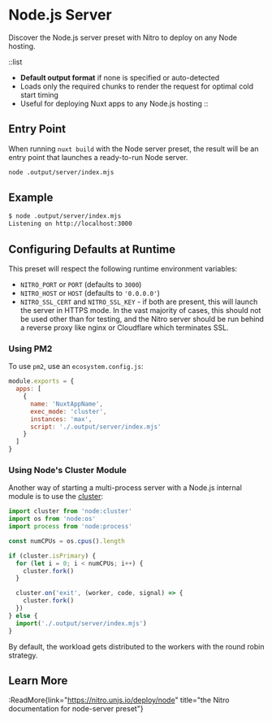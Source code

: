 # Node.js Server

Discover the Node.js server preset with Nitro to deploy on any Node hosting.

::list

- **Default output format** if none is specified or auto-detected <br>
- Loads only the required chunks to render the request for optimal cold start timing <br>
- Useful for deploying Nuxt apps to any Node.js hosting
::

## Entry Point

When running `nuxt build` with the Node server preset, the result will be an entry point that launches a ready-to-run Node server.

```bash
node .output/server/index.mjs
```

## Example

```bash
$ node .output/server/index.mjs
Listening on http://localhost:3000
```

## Configuring Defaults at Runtime

This preset will respect the following runtime environment variables:

- `NITRO_PORT` or `PORT` (defaults to `3000`)
- `NITRO_HOST` or `HOST` (defaults to `'0.0.0.0'`)
- `NITRO_SSL_CERT` and `NITRO_SSL_KEY` - if both are present, this will launch the server in HTTPS mode. In the vast majority of cases, this should not be used other than for testing, and the Nitro server should be run behind a reverse proxy like nginx or Cloudflare which terminates SSL.

### Using PM2

To use `pm2`, use an `ecosystem.config.js`:

```js [ecosystem.config.js]
module.exports = {
  apps: [
    {
      name: 'NuxtAppName',
      exec_mode: 'cluster',
      instances: 'max',
      script: './.output/server/index.mjs'
    }
  ]
}
```

### Using Node's Cluster Module

Another way of starting a multi-process server with a Node.js internal module is to use the [cluster](https://nodejs.org/dist/latest/docs/api/cluster.html):

```js
import cluster from 'node:cluster'
import os from 'node:os'
import process from 'node:process'

const numCPUs = os.cpus().length

if (cluster.isPrimary) {
  for (let i = 0; i < numCPUs; i++) {
    cluster.fork()
  }

  cluster.on('exit', (worker, code, signal) => {
    cluster.fork()
  })
} else {
  import('./.output/server/index.mjs')
}
```

By default, the workload gets distributed to the workers with the round robin strategy.

## Learn More

:ReadMore{link="https://nitro.unjs.io/deploy/node" title="the Nitro documentation for node-server preset"}
